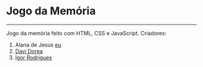 # Jogo da Memória
***
Jogo da memória feito com HTML, CSS e JavaScript.
Criadores:
1. Alana de Jesus [eu](https://github.com/lanaajs)
2. [Davi Dorea](https://github.com/ddorea)
3. [Igor Rodrigues](https://github.com/Igorodri)
